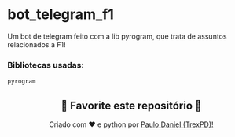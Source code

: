 # bot_telegram_f1
Um bot de telegram feito com a lib pyrogram, que trata de assuntos relacionados a F1!

### Bibliotecas usadas:

```pyrogram```





<h2 align="center">
    <strong>🌟
        Favorite este repositório 
    </strong>🌟
</h2>


<p align="center">
    Criado com ❤️ e python por
        <a href="https://github.com/TrexPD">
            Paulo Daniel (TrexPD)!
        </a>
</p> 
